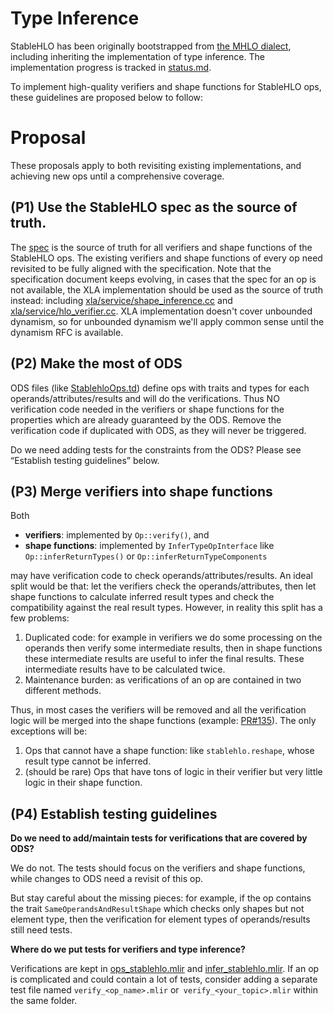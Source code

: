 # Type Inference

StableHLO has been originally bootstrapped from [the MHLO dialect](https://github.com/tensorflow/mlir-hlo#meta-hlo-dialect-mhlo), including inheriting the implementation of type inference. The implementation progress is tracked in [status.md](https://github.com/openxla/stablehlo/blob/main/docs/status.md). 

To implement high-quality verifiers and shape functions for StableHLO ops, these guidelines are proposed below to follow:

# Proposal

These proposals apply to both revisiting existing implementations, and achieving new ops until a comprehensive coverage.

## (P1) Use the StableHLO spec as the source of truth. 

The [spec](https://github.com/openxla/stablehlo/blob/main/docs/spec_draft.md) is the source of truth for all verifiers and shape functions of the StableHLO ops. The existing verifiers and shape functions of every op need revisited to be fully aligned with the specification. Note that the specification document keeps evolving, in cases that the spec for an op is not available, the XLA implementation should be used as the source of truth instead: including [xla/service/shape\_inference.cc](https://github.com/tensorflow/tensorflow/blob/master/tensorflow/compiler/xla/service/shape_inference.cc) and [xla/service/hlo\_verifier.cc](https://github.com/tensorflow/tensorflow/blob/master/tensorflow/compiler/xla/service/hlo_verifier.cc). XLA implementation doesn't cover unbounded dynamism, so for unbounded dynamism we'll apply common sense until the dynamism RFC is available.


## (P2) Make the most of ODS

ODS files (like [StablehloOps.td](https://github.com/openxla/stablehlo/blob/main/stablehlo/dialect/StablehloOps.td)) define ops with traits and types for each operands/attributes/results and will do the verifications. Thus NO verification code needed in the verifiers or shape functions for the properties which are already guaranteed by the ODS.  Remove the verification code if duplicated with ODS, as they will never be triggered.

Do we need adding tests for the constraints from the ODS? Please see “Establish testing guidelines” below.


## (P3) Merge verifiers into shape functions

Both 
- **verifiers**: implemented by `Op::verify()`, and 
- **shape functions**: implemented by `InferTypeOpInterface` like `Op::inferReturnTypes()` or `Op::inferReturnTypeComponents` 

may have verification code to check operands/attributes/results. An ideal split would be that: let the verifiers check the operands/attributes, then let shape functions to calculate inferred result types and check the compatibility against the real result types. However, in reality this split has a few problems:

1. Duplicated code: for example in verifiers we do some processing on the operands then verify some intermediate results, then in shape functions these intermediate results are useful to infer the final results. These intermediate results have to be calculated twice.
2. Maintenance burden: as verifications of an op are contained in two different methods. 

Thus, in most cases the verifiers will be removed and all the verification logic will be merged into the shape functions (example: [PR#135](https://github.com/openxla/stablehlo/pull/135)). The only exceptions will be:

1. Ops that cannot have a shape function: like `stablehlo.reshape`, whose result type cannot be inferred.
2. (should be rare) Ops that have tons of logic in their verifier but very little logic in their shape function.

## (P4) Establish testing guidelines

**Do we need to add/maintain tests for verifications that are covered by ODS?**

We do not. The tests should focus on the verifiers and shape functions, while changes to ODS need a revisit of this op.

But stay careful about the missing pieces: for example, if the op contains the trait `SameOperandsAndResultShape` which checks only shapes but not element type, then the verification for element types of operands/results still need tests. 

**Where do we put tests for verifiers and type inference?**

Verifications are kept in [ops\_stablehlo.mlir](https://github.com/openxla/stablehlo/blob/main/stablehlo/tests/ops_stablehlo.mlir) and [infer\_stablehlo.mlir](https://github.com/openxla/stablehlo/blob/main/stablehlo/tests/infer_stablehlo.mlir). If an op is complicated and could contain a lot of tests, consider adding a separate test file named `verify_<op_name>.mlir` or` verify_<your_topic>.mlir` within the same folder.
